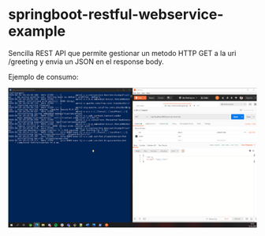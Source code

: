 # springboot-restful-webservice-example
Sencilla REST API que permite gestionar un metodo HTTP GET a la uri /greeting y envia un JSON en el response body. 

Ejemplo de consumo: 

![IMAGEN-EJEMPLO](https://github.com/ivillarroelr/springboot-restful-webservice-example/blob/master/src/main/resources/static/evidence.png)
